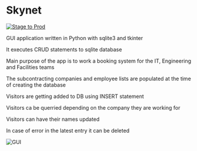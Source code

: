 # Skynet

[![Stage to Prod](https://github.com/ttsvetkoff/Skynet/actions/workflows/prod_CI.yml/badge.svg)](https://github.com/ttsvetkoff/Skynet/actions/workflows/prod_CI.yml)

GUI application written in Python with sqlite3 and tkinter

It executes CRUD statements to sqlite database

Main purpose of the app is to work a booking system for the IT, Engineering and Facilities teams

The subcontracting companies and employee lists are populated at the time of creating the database

Visitors are getting added to DB using INSERT statement

Visitors ca be querried depending on the company they are working for

Visitors can have their names updated

In case of error in the latest entry it can be deleted

![GUI](https://user-images.githubusercontent.com/49660924/173047815-9a1a0db6-4499-4bb4-9f53-96d2a4c78b9c.png)


